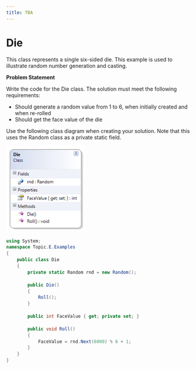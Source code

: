 ```yaml
---
title: TBA
---
```

# Die

This class represents a single six-sided die. This example is used to illustrate random number generation and casting.

**Problem Statement**

Write the code for the Die class. The solution must meet the following requirements:

* Should generate a random value from 1 to 6, when initially created and when re-rolled
* Should get the face value of the die

Use the following class diagram when creating your solution. Note that this uses the Random class as a private static field.

![Die Class Diagram](./E-Die.png)

```csharp
using System;
namespace Topic.E.Examples
{
    public class Die
    {
        private static Random rnd = new Random();

        public Die()
        {
            Roll();
        }

        public int FaceValue { get; private set; }

        public void Roll()
        {
            FaceValue = rnd.Next(6000) % 6 + 1;
        }
    }
}
```
